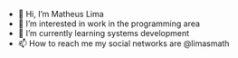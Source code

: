 - 👋 Hi, I’m Matheus Lima
- 👀 I’m interested in work in the programming area
- 🌱 I’m currently learning systems development
- 📫 How to reach me my social networks are @limasmath

<!---
limasmath/limasmath is a ✨ special ✨ repository because its `README.md` (this file) appears on your GitHub profile.
You can click the Preview link to take a look at your changes.
--->
